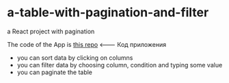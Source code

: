 # a-table-with-pagination-and-filter
a React project with pagination

The code of the App is [this repo](https://github.com/gennady-bars/React-table-with-pagination-sorting-and-filter) <--- Код приложения

* you can sort data by clicking on columns
* you can filter data by choosing column, condition and typing some value
* you can paginate the table
